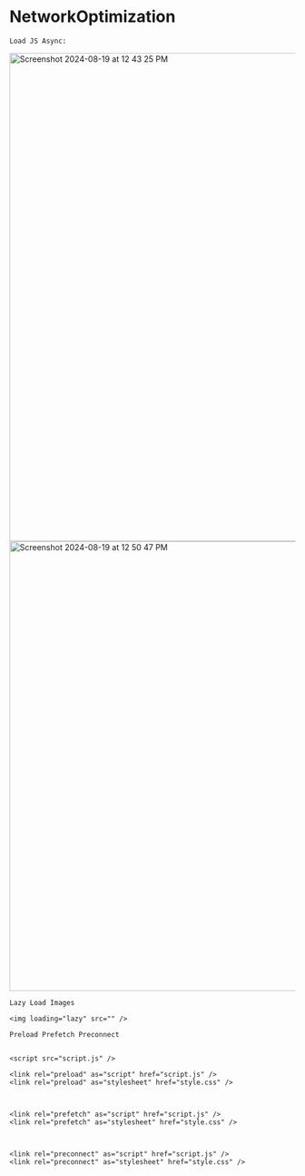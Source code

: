 # NetworkOptimization

```
Load JS Async:
```

<img width="859" alt="Screenshot 2024-08-19 at 12 43 25 PM" src="https://github.com/user-attachments/assets/fca92874-4920-4e0e-a8f8-be728e506b4a">

<img width="791" alt="Screenshot 2024-08-19 at 12 50 47 PM" src="https://github.com/user-attachments/assets/7f10e57d-38a9-48ab-848b-73889f3331ea">

```
Lazy Load Images

<img loading="lazy" src="" />
```

```
Preload Prefetch Preconnect


<script src="script.js" />

<link rel="preload" as="script" href="script.js" />
<link rel="preload" as="stylesheet" href="style.css" />



<link rel="prefetch" as="script" href="script.js" />
<link rel="prefetch" as="stylesheet" href="style.css" />



<link rel="preconnect" as="script" href="script.js" />
<link rel="preconnect" as="stylesheet" href="style.css" />



```
